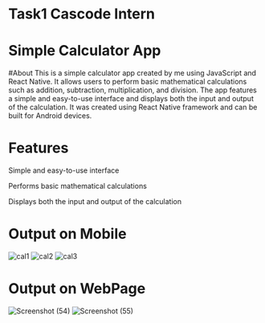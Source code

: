 # Task1 Cascode Intern 

# Simple Calculator App

#About 
This is a simple calculator app created by me using JavaScript and React Native. It allows users to perform basic mathematical calculations such as addition, subtraction, multiplication, and division. The app features a simple and easy-to-use interface and displays both the input and output of the calculation. It was created using React Native framework and can be built for Android devices. 

# Features
Simple and easy-to-use interface  

Performs basic mathematical calculations  

Displays both the input and output of the calculation
# Output on Mobile
![cal1](https://user-images.githubusercontent.com/113511921/232098751-0ede38d8-5bc7-4d77-a329-32b3e31ca387.png)
![cal2](https://user-images.githubusercontent.com/113511921/232098754-15ddbd43-5d57-4b67-a64f-8ab2b5f16196.png)
![cal3](https://user-images.githubusercontent.com/113511921/232098772-8a9b87e0-a47c-438d-9f4a-66d4b12194cf.png)

# Output on WebPage
![Screenshot (54)](https://user-images.githubusercontent.com/113511921/232098783-98e8098f-a253-48c2-af9d-c5740612d01a.png)
![Screenshot (55)](https://user-images.githubusercontent.com/113511921/232098796-83eaac33-886c-4349-a147-6d602dab8a34.png)
